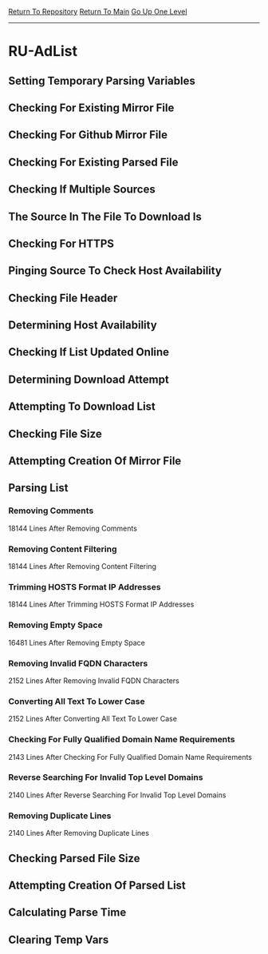 [Return To Repository](https://github.com/deathbybandaid/piholeparser/)
[Return To Main](https://github.com/deathbybandaid/piholeparser/blob/master/RecentRunLogs/Mainlog.md)
[Go Up One Level](https://github.com/deathbybandaid/piholeparser/blob/master/RecentRunLogs/TopLevelScripts/30-Processing-Blacklists.md)
____________________________________
# RU-AdList
## Setting Temporary Parsing Variables
## Checking For Existing Mirror File
## Checking For Github Mirror File
## Checking For Existing Parsed File
## Checking If Multiple Sources
## The Source In The File To Download Is
## Checking For HTTPS
## Pinging Source To Check Host Availability
## Checking File Header
## Determining Host Availability
## Checking If List Updated Online
## Determining Download Attempt
## Attempting To Download List
## Checking File Size
## Attempting Creation Of Mirror File
## Parsing List
### Removing Comments
18144 Lines After Removing Comments
### Removing Content Filtering
18144 Lines After Removing Content Filtering
### Trimming HOSTS Format IP Addresses
18144 Lines After Trimming HOSTS Format IP Addresses
### Removing Empty Space
16481 Lines After Removing Empty Space
### Removing Invalid FQDN Characters
2152 Lines After Removing Invalid FQDN Characters
### Converting All Text To Lower Case
2152 Lines After Converting All Text To Lower Case
### Checking For Fully Qualified Domain Name Requirements
2143 Lines After Checking For Fully Qualified Domain Name Requirements
### Reverse Searching For Invalid Top Level Domains
2140 Lines After Reverse Searching For Invalid Top Level Domains
### Removing Duplicate Lines
2140 Lines After Removing Duplicate Lines
## Checking Parsed File Size
## Attempting Creation Of Parsed List
## Calculating Parse Time
## Clearing Temp Vars
